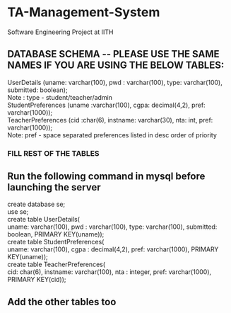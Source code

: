 # TA-Management-System
Software Engineering Project at IITH

## DATABASE SCHEMA -- PLEASE USE THE SAME NAMES IF YOU ARE USING THE BELOW TABLES:
UserDetails (uname: varchar(100), pwd : varchar(100), type: varchar(100), submitted: boolean);  
Note : type - student/teacher/admin  
StudentPreferences (uname :varchar(100), cgpa: decimal(4,2), pref: varchar(1000));  
TeacherPreferences (cid :char(6), instname: varchar(30), nta: int, pref: varchar(1000));  
Note: pref - space separated preferences listed in desc order of priority  

### FILL REST OF THE TABLES


## Run the following command in mysql before launching the server
create database se;  
use se;  
create table UserDetails(  
uname: varchar(100), pwd : varchar(100), type: varchar(100), submitted: boolean, PRIMARY KEY(uname));  
create table StudentPreferences(  
uname: varchar(100), cgpa : decimal(4,2), pref: varchar(1000), PRIMARY KEY(uname));  
create table TeacherPreferences(  
cid: char(6), instname: varchar(100), nta : integer, pref: varchar(1000), PRIMARY KEY(cid));  

## Add the other tables too  
